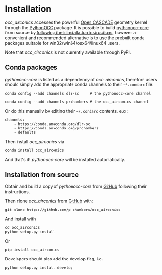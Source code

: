 Installation 
============
*occ_airconics* accesses the powerful [Open CASCADE](http://www.opencascade.com/) geometry kernel through the [PythonOCC](http://www.pythonocc.org/) package. It is possible to build [pythonocc-core](https://github.com/tpaviot/pythonocc-core) from source by [following their installation instructions](https://github.com/tpaviot/pythonocc-core/blob/master/INSTALL.md), however a convenient and recommended alternative is to use the prebuilt conda packages suitable for win32/win64/osx64/linux64 users.

Note that *occ_airconics* is not currently available through PyPI.


Conda packages
--------------

*pythonocc-core* is listed as a dependency of *occ_airconics*, therefore users should simply add the appropriate conda channels to their `~/.condarc` file:

	conda config --add channels dlr-sc     # the pythonocc-core channel

	conda config --add channels prchambers # the occ_airconics channel

Or do this manually by editing their `~/.condarc` contents, e.g.:

	channels:
	    - https://conda.anaconda.org/dlr-sc
	    - https://conda.anaconda.org/prchambers
		- defaults

Then install *occ_airconics* via

	conda install occ_airconics

And that's it! *pythonocc-core* will be installed automatically.


Installation from source
------------------------

Obtain and build a copy of *pythonocc-core* from [GitHub](https://github.com/tpaviot/pythonocc-core) following their instructions.

Then clone *occ_airconics* from [GitHub](https://github.com/p-chambers/occ_airconics) with:

	git clone https://github.com/p-chambers/occ_airconics

And install with

	cd occ_airconics
	python setup.py install

Or

	pip install occ_airconics

Developers should also add the develop flag, i.e.

	python setup.py install develop

